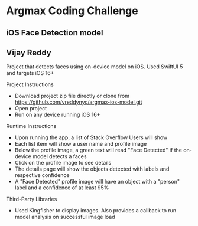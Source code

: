 # Argmax Coding Challenge
## iOS Face Detection model
## Vijay Reddy

Project that detects faces using on-device model on iOS.  Used SwiftUI 5 and targets iOS 16+

Project Instructions
- Download project zip file directly or clone from https://github.com/vreddynyc/argmax-ios-model.git
- Open project
- Run on any device running iOS 16+

Runtime Instructions
- Upon running the app, a list of Stack Overflow Users will show
- Each list item will show a user name and profile image
- Below the profile image, a green text will read "Face Detected" if the on-device model detects a faces
- Click on the profile image to see details
- The details page will show the objects detected with labels and respective confidence
- A "Face Detected" profile image will have an object with a "person" label and a confidence of at least 95%

Third-Party Libraries
- Used Kingfisher to display images. Also provides a callback to run model analysis on successful image load
